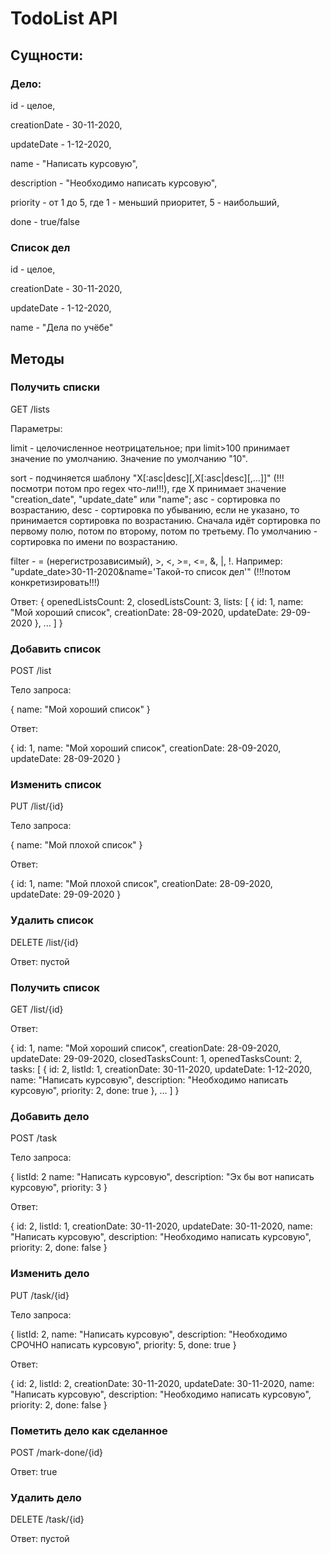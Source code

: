 # TodoList API


## Сущности:

### Дело:

id - целое,

creationDate - 30-11-2020,

updateDate - 1-12-2020,

name - "Написать курсовую",

description - "Необходимо написать курсовую",

priority - от 1 до 5, где 1 - меньший приоритет, 5 - наибольший,

done - true/false


### Список дел

id - целое,

creationDate - 30-11-2020,

updateDate - 1-12-2020,

name - "Дела по учёбе"



## Методы

### Получить списки

GET /lists

Параметры:

limit - целочисленное неотрицательное; при limit>100 принимает значение по умолчанию. Значение по умолчанию "10".

sort - подчиняется шаблону "X[:asc|desc][,X[:asc|desc][,...]]" (!!!посмотри потом про regex что-ли!!!), где X принимает значение "creation_date", "update_date" или "name"; asc - сортировка по возрастанию, desc - сортировка по убыванию, если не указано, то принимается сортировка по возрастанию. Сначала идёт сортировка по первому полю, потом по второму, потом по третьему. По умолчанию - сортировка по имени по возрастанию.

filter - = (нерегистрозависимый), >, <, >=, <=, &, |, !. Например: "update_date>30-11-2020&name='Такой-то список дел'" (!!!потом конкретизировать!!!)

Ответ:
{
	openedListsCount: 2,
	closedListsCount: 3,
	lists: [
		{
			id: 1,
			name: "Мой хороший список",
			creationDate: 28-09-2020,
			updateDate: 29-09-2020
		},
		...
	]
}

### Добавить список

POST /list

Тело запроса:

{
	name: "Мой хороший список"
}

Ответ: 

{
	id: 1,
	name: "Мой хороший список",
	creationDate: 28-09-2020,
	updateDate: 28-09-2020
}

### Изменить список 

PUT /list/{id}

Тело запроса:

{
	name: "Мой плохой список"
}

Ответ:

{
	id: 1,
	name: "Мой плохой список",
	creationDate: 28-09-2020,
	updateDate: 29-09-2020
}

### Удалить список 

DELETE /list/{id}

Ответ: пустой


### Получить список

GET /list/{id}


Ответ:

{
	id: 1,
	name: "Мой хороший список",
	creationDate: 28-09-2020,
	updateDate: 29-09-2020,
	closedTasksCount: 1,
	openedTasksCount: 2,
	tasks: [
		{
			id: 2,
			listId: 1,
			creationDate: 30-11-2020,
			updateDate: 1-12-2020,
			name: "Написать курсовую",
			description: "Необходимо написать курсовую",
			priority: 2,
			done: true
		},
		...
	]
}

### Добавить дело

POST /task 

Тело запроса:

{
	listId: 2
	name: "Написать курсовую",
	description: "Эх бы вот написать курсовую",
	priority: 3
}

Ответ:

{
	id: 2,
	listId: 1,
	creationDate: 30-11-2020,
	updateDate: 30-11-2020,
	name: "Написать курсовую",
	description: "Необходимо написать курсовую",
	priority: 2,
	done: false
}


### Изменить дело

PUT /task/{id}

Тело запроса:

{
	listId: 2,
	name: "Написать курсовую",
	description: "Необходимо СРОЧНО написать курсовую",
	priority: 5,
	done: true
}

Ответ:

{
	id: 2,
	listId: 2,
	creationDate: 30-11-2020,
	updateDate: 30-11-2020,
	name: "Написать курсовую",
	description: "Необходимо написать курсовую",
	priority: 2,
	done: false
}


### Пометить дело как сделанное

POST /mark-done/{id}

Ответ:
	true


### Удалить дело

DELETE /task/{id}


Ответ: пустой

